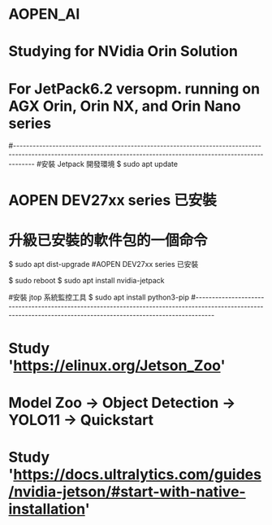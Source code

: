 # AOPEN_AI
# Studying for NVidia Orin Solution
# For JetPack6.2 versopm. running on AGX Orin, Orin NX, and Orin Nano series
#------------------------------------------------------------------------------------------------------------------------------------------------------------------
#安裝 Jetpack 開發環境
$ sudo apt update 
# AOPEN DEV27xx series 已安裝
# 升級已安裝的軟件包的一個命令

$ sudo apt dist-upgrade 
#AOPEN DEV27xx series 已安裝

$ sudo reboot
$ sudo apt install nvidia-jetpack

#安裝 jtop 系統監控工具 
$ sudo apt install python3-pip 
#------------------------------------------------------------------------------------------------------------------------------------------------------------------
# Study 'https://elinux.org/Jetson_Zoo'
# Model Zoo → Object Detection → YOLO11 → Quickstart
# Study 'https://docs.ultralytics.com/guides/nvidia-jetson/#start-with-native-installation'

